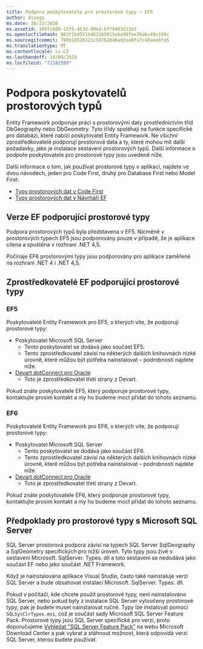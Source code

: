 ```yaml
---
title: Podpora poskytovatele pro prostorové typy – EF6
author: divega
ms.date: 10/23/2016
ms.assetid: 1097cb00-15f5-453d-90ed-bff9403d23e3
ms.openlocfilehash: 863f1b4551bd62160915eba90fee7ba6c49c169c
ms.sourcegitcommit: 708b18520321c587b2046ad2ea9fa7c48aeebfe5
ms.translationtype: MT
ms.contentlocale: cs-CZ
ms.lasthandoff: 10/09/2019
ms.locfileid: "72181599"
---
```

# <a name="provider-support-for-spatial-types"></a>Podpora poskytovatelů prostorových typů
Entity Framework podporuje práci s prostorovými daty prostřednictvím tříd DbGeography nebo DbGeometry. Tyto třídy spoléhají na funkce specifické pro databázi, které nabízí poskytovatel Entity Framework. Ne všichni zprostředkovatelé podporují prostorová data a ty, které mohou mít další požadavky, jako je instalace sestavení prostorových typů. Další informace o podpoře poskytovatele pro prostorové typy jsou uvedené níže.  

Další informace o tom, jak používat prostorové typy v aplikaci, najdete ve dvou návodech, jeden pro Code First, druhý pro Database First nebo Model First:  

- [Typy prostorových dat v Code First](~/ef6/modeling/code-first/data-types/spatial.md)  
- [Typy prostorových dat v Návrháři EF](~/ef6/modeling/designer/data-types/spatial.md)  

## <a name="ef-releases-that-support-spatial-types"></a>Verze EF podporující prostorové typy  

Podpora prostorových typů byla představena v EF5. Nicméně v prostorových typech EF5 jsou podporovány pouze v případě, že je aplikace cílena a spuštěna v rozhraní .NET 4,5.  

Počínaje EF6 prostorovými typy jsou podporovány pro aplikace zaměřené na rozhraní .NET 4 i .NET 4,5.  

## <a name="ef-providers-that-support-spatial-types"></a>Zprostředkovatelé EF podporující prostorové typy  

### <a name="ef5"></a>EF5  

Poskytovatelé Entity Framework pro EF5, o kterých víte, že podporují prostorové typy:  

- Poskytovatel Microsoft SQL Server  
    - Tento poskytovatel se dodává jako součást EF5.  
    - Tento zprostředkovatel závisí na některých dalších knihovnách nízké úrovně, které můžou být potřeba nainstalovat – podrobnosti najdete níže.  
- [Devart dotConnect pro Oracle](https://www.devart.com/dotconnect/oracle/)  
    - Toto je zprostředkovatel třetí strany z Devart.  

Pokud znáte poskytovatele EF5, který podporuje prostorové typy, kontaktujte prosím kontakt a my ho budeme moct přidat do tohoto seznamu.  

### <a name="ef6"></a>EF6  

Poskytovatelé Entity Framework pro EF6, o kterých víte, že podporují prostorové typy:  

- Poskytovatel Microsoft SQL Server  
    - Tento poskytovatel se dodává jako součást EF6.  
    - Tento zprostředkovatel závisí na některých dalších knihovnách nízké úrovně, které můžou být potřeba nainstalovat – podrobnosti najdete níže.  
- [Devart dotConnect pro Oracle](https://www.devart.com/dotconnect/oracle/)  
    - Toto je zprostředkovatel třetí strany z Devart.  

Pokud znáte poskytovatele EF6, který podporuje prostorové typy, kontaktujte prosím kontakt a my ho budeme moct přidat do tohoto seznamu.  

## <a name="prerequisites-for-spatial-types-with-microsoft-sql-server"></a>Předpoklady pro prostorové typy s Microsoft SQL Server  

SQL Server prostorová podpora závisí na typech SQL Server SqlGeography a SqlGeometry specifických pro nižší úroveň. Tyto typy jsou živé v sestavení Microsoft. SqlServer. Types. dll a toto sestavení se nedodává jako součást EF nebo jako součást .NET Framework.  

Když je nainstalována aplikace Visual Studio, často také nainstaluje verzi SQL Server a bude obsahovat instalaci Microsoft. SqlServer. Types. dll.  

Pokud v počítači, kde chcete použít prostorové typy, není nainstalováno SQL Server, nebo pokud byly z instalace SQL Server vyloučeny prostorové typy, pak je budete muset nainstalovat ručně. Typy lze instalovat pomocí `SQLSysClrTypes.msi`, což je součást sady Microsoft SQL Server Feature Pack. Prostorové typy jsou SQL Server specifické pro verzi, proto doporučujeme [Vyhledat "SQL Server Feature Pack"](https://www.microsoft.com/search/result.aspx?q=sql+server+feature+pack) na webu Microsoft Download Center a pak vybrat a stáhnout možnost, která odpovídá verzi SQL Server, kterou budete používat.
